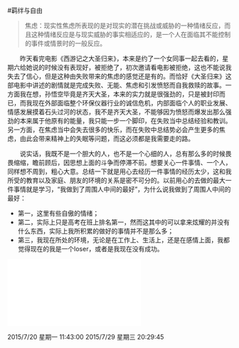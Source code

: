 #羁绊与自由

>焦虑：现实性焦虑所表现的是对现实的潜在挑战或威胁的一种情绪反应，而且这种情绪反应是与现实威胁的事实相适应的，是一个人在面临其不能控制的事件或情景时的一般反应。

　　昨天看完电影《西游记之大圣归来》，本来是约了一个女同事一起去看的，星期六给她说的时候没有表现好，被拒绝了，初次邀请看电影被拒绝，这也不能说我失去了信心，但是这种由失败带来的焦虑的感觉还是有的。而恰好《大圣归来》这部电影中讲述的剧情就是完成失败、无能、焦虑和引发愤怒而自我救赎的故事。一方面我在想，孙悟空毕竟是齐天大圣，本来的实力就是很强劲的，只是被封印而已，而我现在外部面临整个环保仪器行业的诚信危机，内部面临个人的职业发展、情感发展摸着石头过河的状态，我不是齐天大圣，不能够因为愤怒而爆发出那么强劲的本来属于他原有的能量，我只能一步一个脚印，在失败当中总结经验和教训。另一方面，在焦虑当中会失去很多的快乐，而在失败中总结势必会产生更多的焦虑，由此会带来精神上的失眠等问题，而这必须都是我需要走的路。

　　说实话，我既不是一个胆大的人，也不是一个心细的人，总有那么多的时候畏畏缩缩，瞻前顾后，因思想上面的斗争而停滞不前。想要关心一件事情、一个人，同样想不周到，粗心大意。总结一下就是用心去经历一件事情的经历太少，这和我所受的教育以及家庭、朋友的环境的关系是密不可分的。以前用心的去做的最大一件事情就是学习，“我做到了周围人中间的最好”，为什么说我做到了周围人中间的最好：

- 第一，这里有些自傲的情绪；
- 第二，实际上只是高考在班上排名第一，然而这其中的可以拿来炫耀的并没有什么东西，实际上我所积累的做好的事情并不是那么多；
- 第三，我现在所处的环境，无论是在工作上、生活上，还是在感情上面，我都觉得现在的我是一个loser，或者是我现在没有成功。

<embed src="../musics/平凡之路.mp3" autostart="true" loop="4"></embed>

2015/7/20 星期一 11:43:00 
2015/7/29 星期三 20:29:45 

